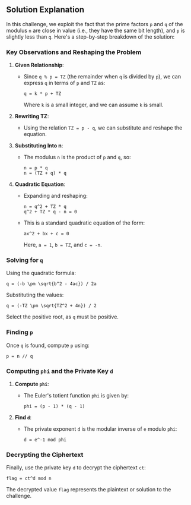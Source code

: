 ## Solution Explanation

In this challenge, we exploit the fact that the prime factors `p` and `q` of the modulus `n` are close in value (i.e., they have the same bit length), and `p` is slightly less than `q`. Here's a step-by-step breakdown of the solution:

### Key Observations and Reshaping the Problem

1. **Given Relationship**:
   - Since `q % p = TZ` (the remainder when `q` is divided by `p`), we can express `q` in terms of `p` and `TZ` as:
     
     ```
     q = k * p + TZ
     ```

     Where `k` is a small integer, and we can assume `k` is small.

2. **Rewriting TZ**:
   - Using the relation `TZ = p - q`, we can substitute and reshape the equation.

3. **Substituting Into n**:
   - The modulus `n` is the product of `p` and `q`, so:

     ```
     n = p * q
     n = (TZ + q) * q
     ```

4. **Quadratic Equation**:
   - Expanding and reshaping:

     ```
     n = q^2 + TZ * q
     q^2 + TZ * q - n = 0
     ```

   - This is a standard quadratic equation of the form:

     ```
     ax^2 + bx + c = 0
     ```

     Here, `a = 1`, `b = TZ`, and `c = -n`.

### Solving for `q`

Using the quadratic formula:

```
q = (-b \pm \sqrt{b^2 - 4ac}) / 2a
```

Substituting the values:

```
q = (-TZ \pm \sqrt{TZ^2 + 4n}) / 2
```

Select the positive root, as `q` must be positive.

### Finding `p`

Once `q` is found, compute `p` using:

```
p = n // q
```

### Computing `phi` and the Private Key `d`

1. **Compute `phi`**:
   - The Euler's totient function `phi` is given by:

     ```
     phi = (p - 1) * (q - 1)
     ```

2. **Find `d`**:
   - The private exponent `d` is the modular inverse of `e` modulo `phi`:

     ```
     d = e^-1 mod phi
     ```

### Decrypting the Ciphertext

Finally, use the private key `d` to decrypt the ciphertext `ct`:

```
flag = ct^d mod n
```

The decrypted value `flag` represents the plaintext or solution to the challenge.
